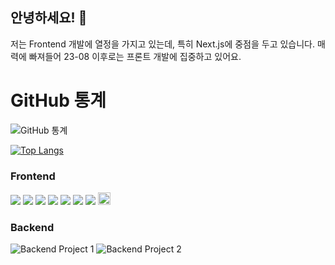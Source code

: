 ## 안녕하세요! 👋

저는 Frontend 개발에 열정을 가지고 있는데, 특히 Next.js에 중점을 두고 있습니다. 
매력에 빠져들어 23-08 이후로는 프론트 개발에 집중하고 있어요.

# GitHub 통계
![GitHub 통계](https://github-readme-stats.vercel.app/api?username=catmaker&show_icons=true&theme=radical)

[![Top Langs](https://github-readme-stats.vercel.app/api/top-langs/?username=catmaker&layout=compact)](https://github.com/anuraghazra/github-readme-stats)
### Frontend
<img src="https://img.shields.io/badge/HTML5-E34F26?style=flat-square&logo=HTML5&logoColor=fff"/> <img src="https://img.shields.io/badge/CSS-1572B6?style=flat-square&logo=CSS3&logoColor=white"/> <img src="https://img.shields.io/badge/JavaScript-F7DF1E?style=flat-square&logo=JavaScript&logoColor=fff"/> <img src="https://img.shields.io/badge/Typescript-3178C6?style=flat-square&logo=TypeScript&logoColor=fff"/> <img src="https://img.shields.io/badge/React-61DAFB?style=flat-square&logo=React&logoColor=white"/> <img src="https://img.shields.io/badge/reactRouter-CA4245?style=flat-square&logo=reactRouter&logoColor=000"/> <img src="https://img.shields.io/badge/styledComponents-FE5196?style=flat-square&logo=styledComponents&logoColor=000"/> <img src="https://img.shields.io/badge/Next.js-000?style=for-the-badge&logo=Next.js&logoColor=fff" height="20px"/>

### Backend
![Backend Project 1](https://camo.githubusercontent.com/c6688de0fafa2564d775e01b42a5002b5f730b12782588a3a079ca0ef961cdb8/68747470733a2f2f696d672e736869656c64732e696f2f62616467652f4e6f64652e6a732d4443354231423f7374796c653d666c6174266c6f676f3d4e6f64652e6a73266c6f676f436f6c6f723d7768697465) ![Backend Project 2](https://camo.githubusercontent.com/3d586b8956c758e4ca53cdd478546629fd4d1d434277658f85f60b70fa57a5da/68747470733a2f2f696d672e736869656c64732e696f2f62616467652f4d6f6e676f44422d3141433843443f7374796c653d666c6174266c6f676f3d4d6f6e676f4442266c6f676f436f6c6f723d7768697465)

